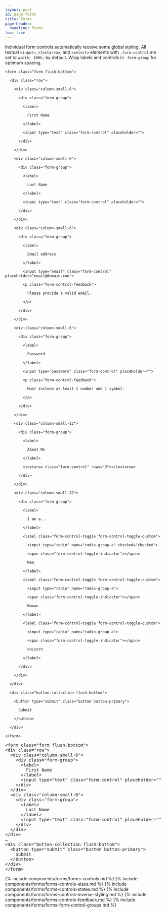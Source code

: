 ```yaml
---
layout: post
id: page-forms
title: Forms
page-header:
  headline: Forms
toc: true
---
```


<p>

  Individual form controls automatically receive some global styling. All textual <code>&lt;input&gt;</code>, <code>&lt;textarea&gt;</code>, and <code>&lt;select&gt;</code> elements with <code>.form-control</code> are set to <code>width: 100%;</code> by default. Wrap labels and controls in <code>.form-group</code> for optimum spacing.

</p>

<!-- =================================================
BEGIN: EXAMPLE
================================================== -->

<div class="panel flush-bottom">

  <div class="panel-cell">

    <form class="form flush-bottom">

      <div class="row">

        <div class="column-small-6">

          <div class="form-group">

            <label>

              First Name

            </label>

            <input type="text" class="form-control" placeholder="">

          </div>

        </div>

        <div class="column-small-6">

          <div class="form-group">

            <label>

              Last Name

            </label>

            <input type="text" class="form-control" placeholder="">

          </div>

        </div>

        <div class="column-small-6">

          <div class="form-group">

            <label>

              Email address

            </label>

            <input type="email" class="form-control" placeholder="email@domain.com">

            <p class="form-control-feedback">

              Please provide a valid email.

            </p>

          </div>

        </div>

        <div class="column-small-6">

          <div class="form-group">

            <label>

              Password

            </label>

            <input type="password" class="form-control" placeholder="">

            <p class="form-control-feedback">

              Must include at least 1 number and 1 symbol.

            </p>

          </div>

        </div>

        <div class="column-small-12">

          <div class="form-group">

            <label>

              About Me

            </label>

            <textarea class="form-control" rows="3"></textarea>

          </div>

        </div>

        <div class="column-small-12">

          <div class="form-group">

            <label>

              I am a...

            </label>

            <label class="form-control-toggle form-control-toggle-custom">

              <input type="radio" name="radio-group-a" checked="checked">

              <span class="form-control-toggle-indicator"></span>

              Man

            </label>

            <label class="form-control-toggle form-control-toggle-custom">

              <input type="radio" name="radio-group-a">

              <span class="form-control-toggle-indicator"></span>

              Woman

            </label>

            <label class="form-control-toggle form-control-toggle-custom">

              <input type="radio" name="radio-group-a">

              <span class="form-control-toggle-indicator"></span>

              Unicorn

            </label>

          </div>

        </div>

      </div>

      <div class="button-collection flush-bottom">

        <button type="submit" class="button button-primary">

          Submit

        </button>

      </div>

    </form>

  </div>

  <div class="panel-cell panel-cell-light panel-cell-code-block">

<pre class="prettyprint transparent flush lang-html">
&lt;form class="form flush-bottom"&gt;
&lt;div class="row"&gt;
  &lt;div class="column-small-6"&gt;
    &lt;div class="form-group"&gt;
      &lt;label&gt;
        First Name
      &lt;/label&gt;
      &lt;input type="text" class="form-control" placeholder=""&gt;
    &lt;/div&gt;
  &lt;/div&gt;
  &lt;div class="column-small-6"&gt;
    &lt;div class="form-group"&gt;
      &lt;label&gt;
        Last Name
      &lt;/label&gt;
      &lt;input type="text" class="form-control" placeholder=""&gt;
    &lt;/div&gt;
  &lt;/div&gt;
&lt;/div&gt;
…
&lt;div class="button-collection flush-bottom"&gt;
  &lt;button type="submit" class="button button-primary"&gt;
    Submit
  &lt;/button&gt;
&lt;/div&gt;
&lt;/form&gt;
</pre>

  </div>

</div>

{% include components/forms/forms-controls.md %}
{% include components/forms/forms-controls-sizes.md %}
{% include components/forms/forms-controls-states.md %}
{% include components/forms/forms-controls-inverse-styling.md %}
{% include components/forms/forms-controls-feedback.md %}
{% include components/forms/forms-form-control-groups.md %}
